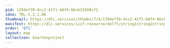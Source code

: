 ```yaml
---
pid: 1394ef39-dcc2-41f1-b6f4-bbcb33560cf1
idno: TRL-5.2.1.06
thumbnail: https://dlc.services/thumbs/7/4/1394ef39-dcc2-41f1-b6f4-bbcb33560cf1/full/400,339/0/default.jpg
manifest: https://dlc.services/iiif-resource/delft/string1string2string3/kaartenproject-2007/TRL-5.2.1.06
order: '071'
layout: map
collection: kaartenproject
---
```

